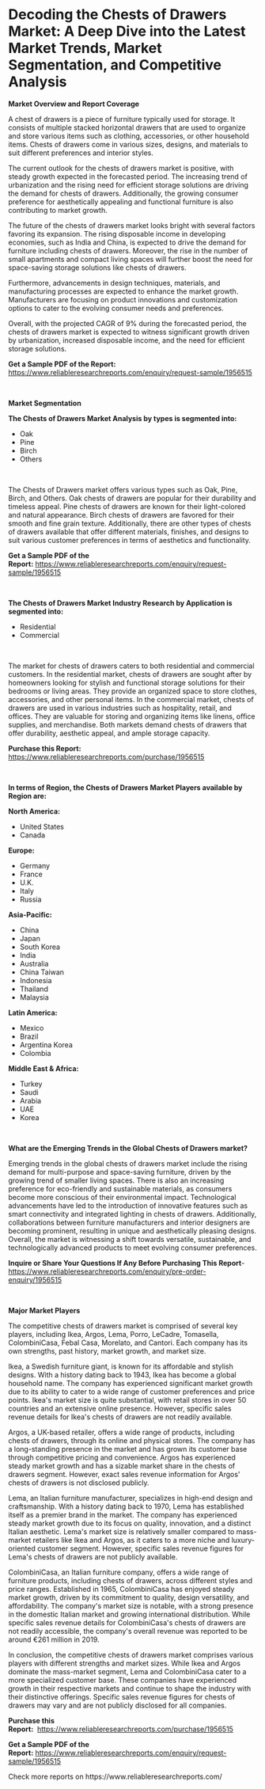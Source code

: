 <p><h1>Decoding the Chests of Drawers Market: A Deep Dive into the Latest Market Trends, Market Segmentation, and Competitive Analysis</h1></p><p><strong>Market Overview and Report Coverage</strong></p>
<p><p>A chest of drawers is a piece of furniture typically used for storage. It consists of multiple stacked horizontal drawers that are used to organize and store various items such as clothing, accessories, or other household items. Chests of drawers come in various sizes, designs, and materials to suit different preferences and interior styles.</p><p>The current outlook for the chests of drawers market is positive, with steady growth expected in the forecasted period. The increasing trend of urbanization and the rising need for efficient storage solutions are driving the demand for chests of drawers. Additionally, the growing consumer preference for aesthetically appealing and functional furniture is also contributing to market growth.</p><p>The future of the chests of drawers market looks bright with several factors favoring its expansion. The rising disposable income in developing economies, such as India and China, is expected to drive the demand for furniture including chests of drawers. Moreover, the rise in the number of small apartments and compact living spaces will further boost the need for space-saving storage solutions like chests of drawers.</p><p>Furthermore, advancements in design techniques, materials, and manufacturing processes are expected to enhance the market growth. Manufacturers are focusing on product innovations and customization options to cater to the evolving consumer needs and preferences.</p><p>Overall, with the projected CAGR of 9% during the forecasted period, the chests of drawers market is expected to witness significant growth driven by urbanization, increased disposable income, and the need for efficient storage solutions.</p></p>
<p><strong>Get a Sample PDF of the Report:</strong> <a href="https://www.reliableresearchreports.com/enquiry/request-sample/1956515">https://www.reliableresearchreports.com/enquiry/request-sample/1956515</a></p>
<p>&nbsp;</p>
<p><strong>Market Segmentation</strong></p>
<p><strong>The Chests of Drawers Market Analysis by types is segmented into:</strong></p>
<p><ul><li>Oak</li><li>Pine</li><li>Birch</li><li>Others</li></ul></p>
<p>&nbsp;</p>
<p><p>The Chests of Drawers market offers various types such as Oak, Pine, Birch, and Others. Oak chests of drawers are popular for their durability and timeless appeal. Pine chests of drawers are known for their light-colored and natural appearance. Birch chests of drawers are favored for their smooth and fine grain texture. Additionally, there are other types of chests of drawers available that offer different materials, finishes, and designs to suit various customer preferences in terms of aesthetics and functionality.</p></p>
<p><strong>Get a Sample PDF of the Report:</strong>&nbsp;<a href="https://www.reliableresearchreports.com/enquiry/request-sample/1956515">https://www.reliableresearchreports.com/enquiry/request-sample/1956515</a></p>
<p>&nbsp;</p>
<p><strong>The Chests of Drawers Market Industry Research by Application is segmented into:</strong></p>
<p><ul><li>Residential</li><li>Commercial</li></ul></p>
<p>&nbsp;</p>
<p><p>The market for chests of drawers caters to both residential and commercial customers. In the residential market, chests of drawers are sought after by homeowners looking for stylish and functional storage solutions for their bedrooms or living areas. They provide an organized space to store clothes, accessories, and other personal items. In the commercial market, chests of drawers are used in various industries such as hospitality, retail, and offices. They are valuable for storing and organizing items like linens, office supplies, and merchandise. Both markets demand chests of drawers that offer durability, aesthetic appeal, and ample storage capacity.</p></p>
<p><strong>Purchase this Report:</strong>&nbsp; <a href="https://www.reliableresearchreports.com/purchase/1956515">https://www.reliableresearchreports.com/purchase/1956515</a></p>
<p>&nbsp;</p>
<p><strong>In terms of Region, the Chests of Drawers Market Players available by Region are:</strong></p>
<p>
    <p> <strong> North America: </strong>
        <ul>
            <li>United States</li>
            <li>Canada</li>
        </ul>
        </p> 
    <p> <strong> Europe: </strong>
        <ul>
            <li>Germany</li>
            <li>France</li>
            <li>U.K.</li>
            <li>Italy</li>
            <li>Russia</li>
        </ul>
        </p> 
    <p> <strong> Asia-Pacific: </strong>
        <ul>
            <li>China</li>
            <li>Japan</li>
            <li>South Korea</li>
            <li>India</li>
            <li>Australia</li>
            <li>China Taiwan</li>
            <li>Indonesia</li>
            <li>Thailand</li>
            <li>Malaysia</li>
        </ul>
        </p> 
    <p> <strong> Latin America: </strong>
        <ul>
            <li>Mexico</li>
            <li>Brazil</li>
            <li>Argentina Korea</li>
            <li>Colombia</li>
        </ul>
        </p> 
    <p> <strong> Middle East & Africa: </strong>
        <ul>
            <li>Turkey</li>
            <li>Saudi</li>
            <li>Arabia</li>
            <li>UAE</li>
            <li>Korea</li>
        </ul>
    </p>
    </p>
<p>&nbsp;</p>
<p><strong>What are the Emerging Trends in the Global Chests of Drawers market?</strong></p>
<p><p>Emerging trends in the global chests of drawers market include the rising demand for multi-purpose and space-saving furniture, driven by the growing trend of smaller living spaces. There is also an increasing preference for eco-friendly and sustainable materials, as consumers become more conscious of their environmental impact. Technological advancements have led to the introduction of innovative features such as smart connectivity and integrated lighting in chests of drawers. Additionally, collaborations between furniture manufacturers and interior designers are becoming prominent, resulting in unique and aesthetically pleasing designs. Overall, the market is witnessing a shift towards versatile, sustainable, and technologically advanced products to meet evolving consumer preferences.</p></p>
<p><strong>Inquire or Share Your Questions If Any Before Purchasing This Report</strong>- <a href="https://www.reliableresearchreports.com/enquiry/pre-order-enquiry/1956515">https://www.reliableresearchreports.com/enquiry/pre-order-enquiry/1956515</a></p>
<p>&nbsp;</p>
<p><strong>Major Market Players</strong></p>
<p><p>The competitive chests of drawers market is comprised of several key players, including Ikea, Argos, Lema, Porro, LeCadre, Tomasella, ColombiniCasa, Febal Casa, Morelato, and Cantori. Each company has its own strengths, past history, market growth, and market size.</p><p>Ikea, a Swedish furniture giant, is known for its affordable and stylish designs. With a history dating back to 1943, Ikea has become a global household name. The company has experienced significant market growth due to its ability to cater to a wide range of customer preferences and price points. Ikea's market size is quite substantial, with retail stores in over 50 countries and an extensive online presence. However, specific sales revenue details for Ikea's chests of drawers are not readily available.</p><p>Argos, a UK-based retailer, offers a wide range of products, including chests of drawers, through its online and physical stores. The company has a long-standing presence in the market and has grown its customer base through competitive pricing and convenience. Argos has experienced steady market growth and has a sizable market share in the chests of drawers segment. However, exact sales revenue information for Argos' chests of drawers is not disclosed publicly.</p><p>Lema, an Italian furniture manufacturer, specializes in high-end design and craftsmanship. With a history dating back to 1970, Lema has established itself as a premier brand in the market. The company has experienced steady market growth due to its focus on quality, innovation, and a distinct Italian aesthetic. Lema's market size is relatively smaller compared to mass-market retailers like Ikea and Argos, as it caters to a more niche and luxury-oriented customer segment. However, specific sales revenue figures for Lema's chests of drawers are not publicly available.</p><p>ColombiniCasa, an Italian furniture company, offers a wide range of furniture products, including chests of drawers, across different styles and price ranges. Established in 1965, ColombiniCasa has enjoyed steady market growth, driven by its commitment to quality, design versatility, and affordability. The company's market size is notable, with a strong presence in the domestic Italian market and growing international distribution. While specific sales revenue details for ColombiniCasa's chests of drawers are not readily accessible, the company's overall revenue was reported to be around €261 million in 2019.</p><p>In conclusion, the competitive chests of drawers market comprises various players with different strengths and market sizes. While Ikea and Argos dominate the mass-market segment, Lema and ColombiniCasa cater to a more specialized customer base. These companies have experienced growth in their respective markets and continue to shape the industry with their distinctive offerings. Specific sales revenue figures for chests of drawers may vary and are not publicly disclosed for all companies.</p></p>
<p><strong>Purchase this Report:</strong>&nbsp;&nbsp;<a href="https://www.reliableresearchreports.com/purchase/1956515">https://www.reliableresearchreports.com/purchase/1956515</a></p>
<p></p>
<p><strong>Get a Sample PDF of the Report:</strong>&nbsp;<a href="https://www.reliableresearchreports.com/enquiry/request-sample/1956515">https://www.reliableresearchreports.com/enquiry/request-sample/1956515</a></p>
<p>Check more reports on https://www.reliableresearchreports.com/</p>